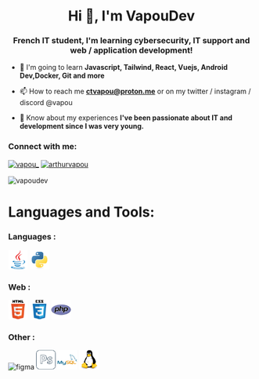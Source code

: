 <h1 align="center">Hi 👋, I'm VapouDev</h1>
<h3 align="center">French IT student, I'm learning cybersecurity, IT support and web / application development!</h3>

- 🌱 I'm going to learn **Javascript, Tailwind, React, Vuejs, Android Dev,Docker, Git and more**

- 📫 How to reach me **ctvapou@proton.me** or on my twitter / instagram / discord @vapou

- 📄 Know about my experiences **I've been passionate about IT and development since I was very young.**

<h3 align="left">Connect with me:</h3>
<p align="left">
<a href="https://twitter.com/vapou_" target="blank"><img align="center" src="https://raw.githubusercontent.com/rahuldkjain/github-profile-readme-generator/master/src/images/icons/Social/twitter.svg" alt="vapou_" height="30" width="40" /></a>
<a href="https://instagram.com/arthurvapou" target="blank"><img align="center" src="https://raw.githubusercontent.com/rahuldkjain/github-profile-readme-generator/master/src/images/icons/Social/instagram.svg" alt="arthurvapou" height="30" width="40" /></a>
</p>

<p><img align="center" src="https://github-readme-stats.vercel.app/api/top-langs?username=vapoudev&show_icons=true&locale=en&layout=compact" alt="vapoudev" /></p>

# Languages and Tools:

### Languages :
<p> <img src="https://raw.githubusercontent.com/devicons/devicon/master/icons/java/java-original.svg" alt="java" width="40" height="40"/> <img src="https://raw.githubusercontent.com/devicons/devicon/master/icons/python/python-original.svg" alt="python" width="40" height="40"/>

### Web :
<img src="https://raw.githubusercontent.com/devicons/devicon/master/icons/html5/html5-original-wordmark.svg" alt="html5" width="40" height="40"/> <img src="https://raw.githubusercontent.com/devicons/devicon/master/icons/css3/css3-original-wordmark.svg" alt="css3" width="40" height="40"/> <img src="https://raw.githubusercontent.com/devicons/devicon/master/icons/php/php-original.svg" alt="php" width="40" height="40"/>

### Other :
<img src="https://www.vectorlogo.zone/logos/figma/figma-icon.svg" alt="figma" width="40" height="40"/> <img src="https://raw.githubusercontent.com/devicons/devicon/master/icons/photoshop/photoshop-line.svg" alt="photoshop" width="40" height="40"/> <img src="https://raw.githubusercontent.com/devicons/devicon/master/icons/mysql/mysql-original-wordmark.svg" alt="mysql" width="40" height="40"/> <img src="https://raw.githubusercontent.com/devicons/devicon/master/icons/linux/linux-original.svg" alt="linux" width="40" height="40"/>




